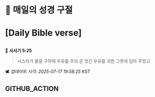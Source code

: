 # 🙏 매일의 성경 구절
# [Daily Bible verse]
##
<!-- START_BIBLE_VERSE -->
📖 **사사기 5:25**
> 시스라가 물을 구하매 우유를 주되 곧 엉긴 우유를 귀한 그릇에 담아 주었고

🕊️ _업데이트 시각: 2025-07-17 19:58:25 KST_
  <!-- END_BIBLE_VERSE -->
## GITHUB_ACTION
